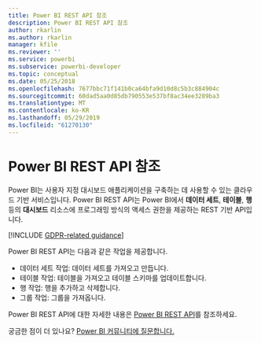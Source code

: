 ```yaml
---
title: Power BI REST API 참조
description: Power BI REST API 참조
author: rkarlin
ms.author: rkarlin
manager: kfile
ms.reviewer: ''
ms.service: powerbi
ms.subservice: powerbi-developer
ms.topic: conceptual
ms.date: 05/25/2018
ms.openlocfilehash: 7677bbc71f141b0ca64bfa9d10d8c5b3c884904c
ms.sourcegitcommit: 60dad5aa0d85db790553e537bf8ac34ee3289ba3
ms.translationtype: MT
ms.contentlocale: ko-KR
ms.lasthandoff: 05/29/2019
ms.locfileid: "61270130"
---
```

# <a name="power-bi-rest-api-reference"></a>Power BI REST API 참조

Power BI는 사용자 지정 대시보드 애플리케이션을 구축하는 데 사용할 수 있는 클라우드 기반 서비스입니다. Power BI REST API는 Power BI에서 **데이터 세트**, **테이블**, **행** 등의 **대시보드** 리소스에 프로그래밍 방식의 액세스 권한을 제공하는 REST 기반 API입니다.

[!INCLUDE [GDPR-related guidance](../includes/gdpr-hybrid-note.md)]

Power BI REST API는 다음과 같은 작업을 제공합니다.

* 데이터 세트 작업: 데이터 세트를 가져오고 만듭니다.
* 테이블 작업: 테이블을 가져오고 테이블 스키마를 업데이트합니다.
* 행 작업: 행을 추가하고 삭제합니다.
* 그룹 작업: 그룹을 가져옵니다.

Power BI REST API에 대한 자세한 내용은 [Power BI REST API](https://docs.microsoft.com/rest/api/power-bi/)를 참조하세요.

궁금한 점이 더 있나요? [Power BI 커뮤니티에 질문합니다.](http://community.powerbi.com/)